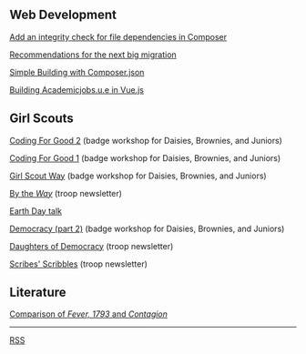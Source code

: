 ## Web Development
[Add an integrity check for file dependencies in Composer](composer-integrity-check.md)

[Recommendations for the next big migration](php-8-migration.html)

[Simple Building with Composer.json](simple-building-with-composer-json.html)

[Building Academicjobs.u.e in Vue.js](vue-js-academic-jobs.html)



## Girl Scouts

[Coding For Good 2](https://github.com/pzzd/girl-scouts-volunteer/blob/main/coding-for-good-2/CodingForGood2.pdf) (badge workshop for Daisies, Brownies, and Juniors)

[Coding For Good 1](https://github.com/pzzd/girl-scouts-volunteer/blob/main/coding-for-good-1/prog-for-good-one-day-1.pdf) (badge workshop for Daisies, Brownies, and Juniors)

[Girl Scout Way](https://github.com/pzzd/girl-scouts-volunteer/blob/main/girl-scout-way/girl-scout-way-presentation.pdf) (badge workshop for Daisies, Brownies, and Juniors)

[By the _Way_](https://github.com/pzzd/girl-scouts-volunteer/blob/main/newsletters/gs-way-newsletter-20211106.pdf) (troop newsletter)

[Earth Day talk](https://github.com/pzzd/girl-scouts-volunteer/blob/main/earth-day/earth-day-talk.pdf)

[Democracy (part 2)](https://github.com/pzzd/girl-scouts-volunteer/blob/main/democracy/democracy-workshop-2.pdf) (badge workshop for Daisies, Brownies, and Juniors)

[Daughters of Democracy](https://github.com/pzzd/girl-scouts-volunteer/blob/main/newsletters/democracy-newsletter-2021.pdf) (troop newsletter)

[Scribes' Scribbles](https://github.com/pzzd/girl-scouts-volunteer/blob/main/newsletters/newsletter-20201220.pdf) (troop newsletter)




## Literature
[Comparison of _Fever, 1793_ and _Contagion_](compare-fever-1793-contagion)

---

[RSS](rss.xml)
